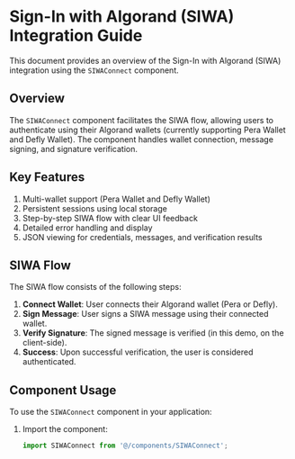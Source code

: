 # Sign-In with Algorand (SIWA) Integration Guide

This document provides an overview of the Sign-In with Algorand (SIWA) integration using the `SIWAConnect` component.

## Overview

The `SIWAConnect` component facilitates the SIWA flow, allowing users to authenticate using their Algorand wallets (currently supporting Pera Wallet and Defly Wallet). The component handles wallet connection, message signing, and signature verification.

## Key Features

1. Multi-wallet support (Pera Wallet and Defly Wallet)
2. Persistent sessions using local storage
3. Step-by-step SIWA flow with clear UI feedback
4. Detailed error handling and display
5. JSON viewing for credentials, messages, and verification results

## SIWA Flow

The SIWA flow consists of the following steps:

1. **Connect Wallet**: User connects their Algorand wallet (Pera or Defly).
2. **Sign Message**: User signs a SIWA message using their connected wallet.
3. **Verify Signature**: The signed message is verified (in this demo, on the client-side).
4. **Success**: Upon successful verification, the user is considered authenticated.

## Component Usage

To use the `SIWAConnect` component in your application:

1. Import the component:
   ```jsx
   import SIWAConnect from '@/components/SIWAConnect';
